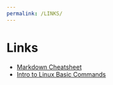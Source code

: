 ```yaml
---
permalink: /LINKS/
---
```


# Links
- [Markdown Cheatsheet](https://enterprise.github.com/downloads/en/markdown-cheatsheet.pdf)
- [Intro to Linux Basic Commands](https://www.youtube.com/watch?v=BMGixkvJ-6w)
